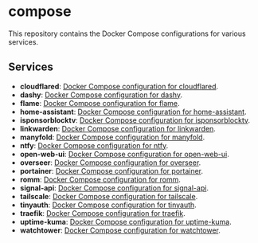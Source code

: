 # compose

This repository contains the Docker Compose configurations for various services.

## Services

- **cloudflared**: [Docker Compose configuration for cloudflared](./cloudflared/compose.yml).
- **dashy**: [Docker Compose configuration for dashy](./dashy/compose.yml).
- **flame**: [Docker Compose configuration for flame](./flame/compose.yml).
- **home-assistant**: [Docker Compose configuration for home-assistant](./home-assistant/compose.yml).
- **isponsorblocktv**: [Docker Compose configuration for isponsorblocktv](./isponsorblocktv/compose.yml).
- **linkwarden**: [Docker Compose configuration for linkwarden](./linkwarden/compose.yml).
- **manyfold**: [Docker Compose configuration for manyfold](./manyfold/compose.yml).
- **ntfy**: [Docker Compose configuration for ntfy](./ntfy/compose.yml).
- **open-web-ui**: [Docker Compose configuration for open-web-ui](./open-web-ui/compose.yml).
- **overseer**: [Docker Compose configuration for overseer](./overseer/compose.yml).
- **portainer**: [Docker Compose configuration for portainer](./portainer/compose.yml).
- **romm**: [Docker Compose configuration for romm](./romm/compose.yml).
- **signal-api**: [Docker Compose configuration for signal-api](./signal-api/compose.yml).
- **tailscale**: [Docker Compose configuration for tailscale](./tailscale/compose.yml).
- **tinyauth**: [Docker Compose configuration for tinyauth](./tinyauth/compose.yml).
- **traefik**: [Docker Compose configuration for traefik](./traefik/compose.yml).
- **uptime-kuma**: [Docker Compose configuration for uptime-kuma](./uptime-kuma/compose.yml).
- **watchtower**: [Docker Compose configuration for watchtower](./watchtower/compose.yml).
